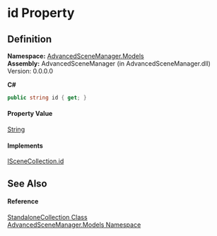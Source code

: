 # id Property




## Definition
**Namespace:** <a href="N_AdvancedSceneManager_Models">AdvancedSceneManager.Models</a>  
**Assembly:** AdvancedSceneManager (in AdvancedSceneManager.dll) Version: 0.0.0.0

**C#**
``` C#
public string id { get; }
```



#### Property Value
<a href="https://learn.microsoft.com/dotnet/api/system.string" target="_blank" rel="noopener noreferrer">String</a>

#### Implements
<a href="P_AdvancedSceneManager_Models_ISceneCollection_id">ISceneCollection.id</a>  


## See Also


#### Reference
<a href="T_AdvancedSceneManager_Models_StandaloneCollection">StandaloneCollection Class</a>  
<a href="N_AdvancedSceneManager_Models">AdvancedSceneManager.Models Namespace</a>  
